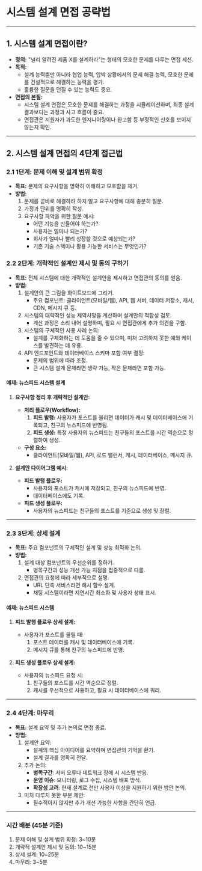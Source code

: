 # 시스템 설계 면접 공략법

---

## 1. 시스템 설계 면접이란?
- **정의:** "널리 알려진 제품 X를 설계하라"는 형태의 모호한 문제를 다루는 면접 세션.
- **목적:**
    - 설계 능력뿐만 아니라 협업 능력, 압박 상황에서의 문제 해결 능력, 모호한 문제를 건설적으로 해결하는 능력을 평가.
    - 훌륭한 질문을 던질 수 있는 능력도 중요.
- **면접의 본질:**
    - 시스템 설계 면접은 모호한 문제를 해결하는 과정을 시뮬레이션하며, 최종 설계 결과보다는 과정과 사고 흐름이 중요.
    - 면접관은 지원자가 과도한 엔지니어링이나 완고함 등 부정적인 신호를 보이지 않는지 확인.

---

## 2. 시스템 설계 면접의 4단계 접근법

### **2.1 1단계: 문제 이해 및 설계 범위 확정**
- **목표:** 문제의 요구사항을 명확히 이해하고 모호함을 제거.
- **방법:**
    1. 문제를 곧바로 해결하려 하지 말고 요구사항에 대해 충분히 질문.
    2. 가정과 단위를 명확히 작성.
    3. 요구사항 파악을 위한 질문 예시:
        - 어떤 기능을 만들어야 하는가?
        - 사용자는 얼마나 되는가?
        - 회사가 얼마나 빨리 성장할 것으로 예상되는가?
        - 기존 기술 스택이나 활용 가능한 서비스는 무엇인가?

### **2.2 2단계: 개략적인 설계안 제시 및 동의 구하기**
- **목표:** 전체 시스템에 대한 개략적인 설계안을 제시하고 면접관의 동의를 얻음.
- **방법:**
    1. 설계안의 큰 그림을 화이트보드에 그리기.
        - 주요 컴포넌트: 클라이언트(모바일/웹), API, 웹 서버, 데이터 저장소, 캐시, CDN, 메시지 큐 등.
    2. 시스템의 대략적인 성능 제약사항을 계산하며 설계안의 적합성 검토.
        - 계산 과정은 소리 내어 설명하며, 필요 시 면접관에게 추가 의견을 구함.
    3. 시스템의 구체적인 사용 사례 논의:
        - 설계를 구체화하는 데 도움을 줄 수 있으며, 미처 고려하지 못한 예외 케이스를 발견하는 데 유용.
    4. API 엔드포인트와 데이터베이스 스키마 포함 여부 결정:
        - 문제의 범위에 따라 조정.
        - 큰 시스템 설계 문제라면 생략 가능, 작은 문제라면 포함 가능.

#### **예제: 뉴스피드 시스템 설계**
1. **요구사항 정리 후 개략적인 설계안:**
    - **처리 플로우(Workflow):**
        1. **피드 발행:** 사용자가 포스트를 올리면 데이터가 캐시 및 데이터베이스에 기록되고, 친구의 뉴스피드에 반영됨.
        2. **피드 생성:** 특정 사용자의 뉴스피드는 친구들의 포스트를 시간 역순으로 정렬하여 생성.
    - **구성 요소:**
        - 클라이언트(모바일/웹), API, 로드 밸런서, 캐시, 데이터베이스, 메시지 큐.

2. **설계안 다이어그램 예시:**
    - **피드 발행 플로우:**
        - 사용자의 포스트가 캐시에 저장되고, 친구의 뉴스피드에 반영.
        - 데이터베이스에도 기록.
    - **피드 생성 플로우:**
        - 사용자의 뉴스피드는 친구들의 포스트를 기준으로 생성 및 정렬.

---

### **2.3 3단계: 상세 설계**
- **목표:** 주요 컴포넌트의 구체적인 설계 및 성능 최적화 논의.
- **방법:**
    1. 설계 대상 컴포넌트의 우선순위를 정하기.
        - 병목구간과 성능 개선 가능 지점을 집중적으로 다룸.
    2. 면접관의 요청에 따라 세부적으로 설명.
        - URL 단축 서비스라면 해시 함수 설계.
        - 채팅 시스템이라면 지연시간 최소화 및 사용자 상태 표시.

#### **예제: 뉴스피드 시스템**
1. **피드 발행 플로우 상세 설계:**
    - 사용자가 포스트를 올릴 때:
        1. 포스트 데이터를 캐시 및 데이터베이스에 기록.
        2. 메시지 큐를 통해 친구의 뉴스피드에 반영.

2. **피드 생성 플로우 상세 설계:**
    - 사용자의 뉴스피드 요청 시:
        1. 친구들의 포스트를 시간 역순으로 정렬.
        2. 캐시를 우선적으로 사용하고, 필요 시 데이터베이스에 쿼리.

---

### **2.4 4단계: 마무리**
- **목표:** 설계 요약 및 추가 논의로 면접 종료.
- **방법:**
    1. 설계안 요약:
        - 설계의 핵심 아이디어를 요약하며 면접관의 기억을 환기.
        - 설계 결과를 명확히 전달.
    2. 추가 논의:
        - **병목구간**: 서버 오류나 네트워크 장애 시 시스템 반응.
        - **운영 이슈**: 모니터링, 로그 수집, 시스템 배포 방식.
        - **확장성 고려**: 현재 설계로 천만 사용자 이상을 지원하기 위한 방안 논의.
    3. 미처 다루지 못한 부분 제안:
        - 필수적이지 않지만 추가 개선 가능한 사항을 간단히 언급.

---

### **시간 배분 (45분 기준)**


1. 문제 이해 및 설계 범위 확정: 3~10분
2. 개략적 설계안 제시 및 동의: 10~15분
3. 상세 설계: 10~25분
4. 마무리: 3~5분
